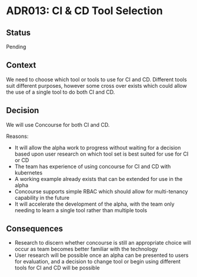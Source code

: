 # ADR013: CI & CD Tool Selection

## Status

Pending

## Context

We need to choose which tool or tools to use for CI and CD.  Different tools suit different purposes, however some cross over exists which could allow the use of a single tool to do both CI and CD.

## Decision

We will use Concourse for both CI and CD.  

Reasons:

- It will allow the alpha work to progress without waiting for a decision based upon user research on which tool set is best suited for use for CI or CD
- The team has experience of using concourse for CI and CD with kubernetes
- A working example already exists that can be extended for use in the alpha
- Concourse supports simple RBAC which should allow for multi-tenancy capability in the future
- It will accelerate the development of the alpha, with the team only needing to learn a single tool rather than multiple tools
 

## Consequences

- Research to discern whether concourse is still an appropriate choice will occur as team becomes better familiar with the technology
- User research will be possible once an alpha can be presented to users for evaluation, and a decision to change tool or begin using different tools for CI and CD will be possible
